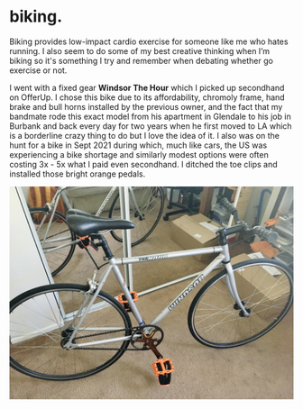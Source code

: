 # biking.

Biking provides low-impact cardio exercise for someone like me who hates running. I also seem to do some of my best creative thinking when I’m biking so it's something I try and remember when debating whether go exercise or not.

I went with a fixed gear **Windsor The Hour** which I picked up secondhand on OfferUp. I chose this bike due to its affordability, chromoly frame, hand brake and bull horns installed by the previous owner, and the fact that my bandmate rode this exact model from his apartment in Glendale to his job in Burbank and back every day for two years when he first moved to LA which is a borderline crazy thing to do but I love the idea of it. I also was on the hunt for a bike in Sept 2021 during which, much like cars, the US was experiencing a bike shortage and similarly modest options were often costing 3x - 5x what I paid even secondhand. I ditched the toe clips and installed those bright orange pedals.

![Bikes Direct Windsor The Hour](../media/Bikes%20Direct%20Windsor%20The%20Hour.jpg)